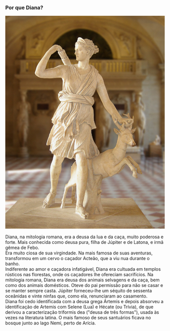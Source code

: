 ### Por que Diana?

![Diana mitologia](../../images/12.jpg)

Diana, na mitologia romana, era a deusa da lua e da caça, muito poderosa e forte. Mais conhecida como deusa pura, filha de Júpiter e de Latona, e irmã gêmea de Febo.  
Era muito ciosa de sua virgindade. Na mais famosa de suas aventuras, transformou em um cervo o caçador Acteão, que a viu nua durante o banho.  
Indiferente ao amor e caçadora infatigável, Diana era cultuada em templos rústicos nas florestas, onde os caçadores lhe ofereciam sacrifícios. Na mitologia romana, Diana era deusa dos animais selvagens e da caça, bem como dos animais domésticos. Oteve do pai permissão para não se casar e se manter sempre casta. Júpiter forneceu-lhe um séquito de sessenta oceânidas e vinte ninfas que, como ela, renunciaram ao casamento.  
Diana foi cedo identificada com a deusa grega Ártemis e depois absorveu a identificação de Artemis com Selene \(Lua\) e Hécate \(ou Trívia\), de que derivou a caracterização triformis dea \("deusa de três formas"\), usada às vezes na literatura latina. O mais famoso de seus santuários ficava no bosque junto ao lago Nemi, perto de Arícia.

